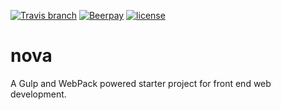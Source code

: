 [![Travis branch](https://img.shields.io/travis/SiriusBits/nova/develop.svg?style=flat-square)](https://travis-ci.org/SiriusBits/nova.svg?branch=develop)
[![Beerpay](https://beerpay.io/SiriusBits/nova/badge.svg?style=flat-square)](https://beerpay.io/SiriusBits/nova)
[![license](https://img.shields.io/github/license/mashape/apistatus.svg?style=flat-square)]()
# nova
A Gulp and WebPack powered starter project for front end web development.
